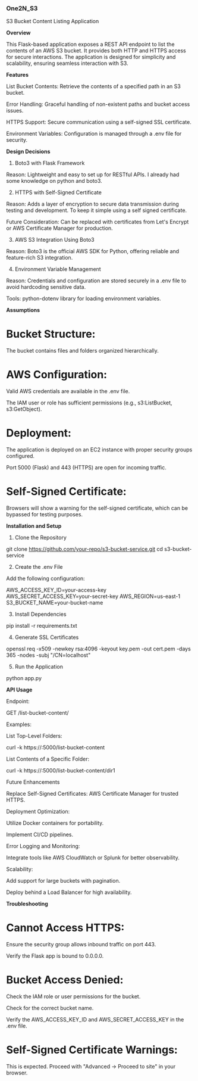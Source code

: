 ### One2N_S3

S3 Bucket Content Listing Application

**Overview**

This Flask-based application exposes a REST API endpoint to list the contents of an AWS S3 bucket. It provides both HTTP and HTTPS access for secure interactions. The application is designed for simplicity and scalability, ensuring seamless interaction with S3.

**Features**

List Bucket Contents: Retrieve the contents of a specified path in an S3 bucket.

Error Handling: Graceful handling of non-existent paths and bucket access issues.

HTTPS Support: Secure communication using a self-signed SSL certificate.

Environment Variables: Configuration is managed through a .env file for security.

**Design Decisions**

1. Boto3 with Flask Framework

Reason: Lightweight and easy to set up for RESTful APIs. I already had some knowledge on python and boto3.


2. HTTPS with Self-Signed Certificate

Reason: Adds a layer of encryption to secure data transmission during testing and development. To keep it simple using a self signed certificate.

Future Consideration: Can be replaced with certificates from Let's Encrypt or AWS Certificate Manager for production.

3. AWS S3 Integration Using Boto3

Reason: Boto3 is the official AWS SDK for Python, offering reliable and feature-rich S3 integration.

4. Environment Variable Management

Reason: Credentials and configuration are stored securely in a .env file to avoid hardcoding sensitive data.

Tools: python-dotenv library for loading environment variables.

**Assumptions**

# Bucket Structure:

The bucket contains files and folders organized hierarchically.

 # AWS Configuration:

Valid AWS credentials are available in the .env file.

The IAM user or role has sufficient permissions (e.g., s3:ListBucket, s3:GetObject).

# Deployment:

The application is deployed on an EC2 instance with proper security groups configured.

Port 5000 (Flask) and 443 (HTTPS) are open for incoming traffic.

# Self-Signed Certificate:

Browsers will show a warning for the self-signed certificate, which can be bypassed for testing purposes.

**Installation and Setup**

1. Clone the Repository

git clone https://github.com/your-repo/s3-bucket-service.git
cd s3-bucket-service

2. Create the .env File

Add the following configuration:

AWS_ACCESS_KEY_ID=your-access-key
AWS_SECRET_ACCESS_KEY=your-secret-key
AWS_REGION=us-east-1
S3_BUCKET_NAME=your-bucket-name

3. Install Dependencies

pip install -r requirements.txt

4. Generate SSL Certificates

openssl req -x509 -newkey rsa:4096 -keyout key.pem -out cert.pem -days 365 -nodes -subj "/CN=localhost"

5. Run the Application

python app.py

**API Usage**

Endpoint:

GET /list-bucket-content/<path>

Examples:

List Top-Level Folders:

curl -k https://<public-ip>:5000/list-bucket-content

List Contents of a Specific Folder:

curl -k https://<public-ip>:5000/list-bucket-content/dir1

Future Enhancements

Replace Self-Signed Certificates: AWS Certificate Manager for trusted HTTPS.

Deployment Optimization:

Utilize Docker containers for portability.

Implement CI/CD pipelines.

Error Logging and Monitoring:

Integrate tools like AWS CloudWatch or Splunk for better observability.

Scalability:

Add support for large buckets with pagination.

Deploy behind a Load Balancer for high availability.

**Troubleshooting**

# Cannot Access HTTPS:

Ensure the security group allows inbound traffic on port 443.

Verify the Flask app is bound to 0.0.0.0.

# Bucket Access Denied:

Check the IAM role or user permissions for the bucket.

Check for the correct bucket name.

Verify the AWS_ACCESS_KEY_ID and AWS_SECRET_ACCESS_KEY in the .env file.

# Self-Signed Certificate Warnings:

This is expected. Proceed with "Advanced → Proceed to site" in your browser.